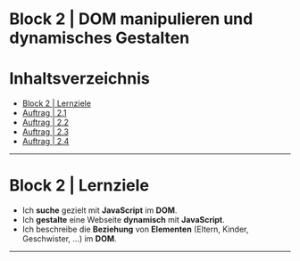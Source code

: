 # Block 2 | DOM manipulieren und dynamisches Gestalten

# Inhaltsverzeichnis
- [Block 2 | Lernziele](#block-2--lernziele)
- [Auftrag | 2.1]()
- [Auftrag | 2.2]()
- [Auftrag | 2.3]()
- [Auftrag | 2.4]()

---

# Block 2 | Lernziele
- Ich **suche** gezielt mit **JavaScript** im **DOM**.
- Ich **gestalte** eine Webseite **dynamisch** mit **JavaScript**.
- Ich beschreibe die **Beziehung** von **Elementen** (Eltern, Kinder, Geschwister, ...) im **DOM**.

---